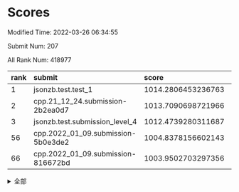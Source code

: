 # Scores

Modified Time: 2022-03-26 06:34:55

Submit Num: 207

All Rank Num: 418977

| rank |               submit               |       score        |       sigma        | pk_num |
| :--- | :--------------------------------- | :----------------- | :----------------- | :----- |
| 1    | jsonzb.test.test_1                 | 1014.2806453236763 | 0.8488674854112452 | 8101   |
| 2    | cpp.21_12_24.submission-2b2ea0d7   | 1013.7090698721966 | 0.81678825949627   | 8100   |
| 3    | jsonzb.test.submission_level_4     | 1012.4739280311687 | 0.797711872492877  | 8095   |
| 56   | cpp.2022_01_09.submission-5b0e3de2 | 1004.8378156602143 | 0.712216711215717  | 8099   |
| 66   | cpp.2022_01_09.submission-816672bd | 1003.9502703297356 | 0.7234794292882646 | 8095   |


<details>
<summary>全部</summary>

| rank |                 submit                 |       score        |       sigma        | pk_num |
| :--- | :------------------------------------- | :----------------- | :----------------- | :----- |
| 1    | jsonzb.test.test_1                     | 1014.2806453236763 | 0.8488674854112452 | 8101   |
| 2    | cpp.21_12_24.submission-2b2ea0d7       | 1013.7090698721966 | 0.81678825949627   | 8100   |
| 3    | jsonzb.test.submission_level_4         | 1012.4739280311687 | 0.797711872492877  | 8095   |
| 4    | gobigger.level_3.submission_level_3_25 | 1012.3108979723078 | 0.7863449259621575 | 8101   |
| 5    | gobigger.level_3.submission_level_3_8  | 1011.5518902327041 | 0.7750242785528864 | 8097   |
| 6    | gobigger.level_3.submission_level_3_11 | 1011.3346192208426 | 0.7713972492607211 | 8104   |
| 7    | gobigger.level_3.submission_level_3_27 | 1011.2037630949189 | 0.7740675696217054 | 8099   |
| 8    | gobigger.level_3.submission_level_3_3  | 1011.0761513339218 | 0.778472916404924  | 8096   |
| 9    | gobigger.level_3.submission_level_3_32 | 1010.9603474382983 | 0.7666239096028785 | 8094   |
| 10   | gobigger.level_3.submission_level_3_29 | 1010.7637801542072 | 0.7857213444958817 | 8097   |
| 11   | gobigger.level_3.submission_level_3_22 | 1010.6387516649443 | 0.7748631819728299 | 8097   |
| 12   | gobigger.level_3.submission_level_3_15 | 1010.6090418844731 | 0.7597955352399407 | 8097   |
| 13   | gobigger.level_3.submission_level_3_14 | 1010.496216704656  | 0.7720285010795168 | 8092   |
| 14   | gobigger.level_3.submission_level_3_26 | 1010.4435869879255 | 0.7779185905654479 | 8094   |
| 15   | gobigger.level_3.submission_level_3_1  | 1010.4389730204342 | 0.7709787570710362 | 8099   |
| 16   | gobigger.level_3.submission_level_3_18 | 1010.433749525905  | 0.7717043910908672 | 8095   |
| 17   | gobigger.level_3.submission_level_3_7  | 1010.2884448108986 | 0.7720679264130252 | 8095   |
| 18   | gobigger.level_3.submission_level_3_45 | 1010.2611465048566 | 0.7536635107661828 | 8095   |
| 19   | gobigger.level_3.submission_level_3_19 | 1010.2593254958965 | 0.7640555629642689 | 8096   |
| 20   | gobigger.level_3.submission_level_3_44 | 1010.2572586640546 | 0.7526031831052836 | 8095   |
| 21   | gobigger.level_3.submission_level_3_30 | 1010.2299125409899 | 0.7992804083680294 | 8095   |
| 22   | gobigger.level_3.submission_level_3_38 | 1010.2031126043927 | 0.7624499135900106 | 8099   |
| 23   | gobigger.level_3.submission_level_3_16 | 1010.121506106361  | 0.7550868626348366 | 8090   |
| 24   | gobigger.level_3.submission_level_3_31 | 1010.1135633903514 | 0.7412927541251383 | 8095   |
| 25   | gobigger.level_3.submission_level_3_42 | 1010.1026638751479 | 0.7757253718912505 | 8100   |
| 26   | gobigger.level_3.submission_level_3_36 | 1010.0861834864397 | 0.7480438308230071 | 8101   |
| 27   | gobigger.level_3.submission_level_3_48 | 1010.0712639380813 | 0.7652158120114216 | 8100   |
| 28   | gobigger.level_3.submission_level_3_12 | 1010.0414966040552 | 0.772457924605012  | 8094   |
| 29   | gobigger.level_3.submission_level_3_43 | 1009.9775502894322 | 0.7512583486247231 | 8094   |
| 30   | gobigger.level_3.submission_level_3_20 | 1009.8690628574498 | 0.7603228995319402 | 8089   |
| 31   | gobigger.level_3.submission_level_3_40 | 1009.8375051478299 | 0.7279485384216329 | 8095   |
| 32   | gobigger.level_3.submission_level_3_4  | 1009.8228462766187 | 0.7645799373996797 | 8098   |
| 33   | gobigger.level_3.submission_level_3_9  | 1009.7533808117522 | 0.762279847312489  | 8094   |
| 34   | gobigger.level_3.submission_level_3_47 | 1009.7197910901874 | 0.7603116471215027 | 8097   |
| 35   | gobigger.level_3.submission_level_3_13 | 1009.7126195234355 | 0.7789643651785083 | 8100   |
| 36   | gobigger.level_3.submission_level_3_2  | 1009.6943404466042 | 0.7517821794124266 | 8093   |
| 37   | gobigger.level_3.submission_level_3_24 | 1009.6766698603664 | 0.7545059990643077 | 8095   |
| 38   | gobigger.level_3.submission_level_3_49 | 1009.6747848194955 | 0.7489004486577118 | 8095   |
| 39   | gobigger.level_3.submission_level_3_39 | 1009.5310781276332 | 0.7487537096947151 | 8099   |
| 40   | gobigger.level_3.submission_level_3_41 | 1009.4868531429207 | 0.7427029002644254 | 8096   |
| 41   | gobigger.level_3.submission_level_3_17 | 1009.3967391567621 | 0.7366822832448762 | 8097   |
| 42   | gobigger.level_3.submission_level_3_37 | 1009.3846063698321 | 0.7514549159707801 | 8102   |
| 43   | gobigger.level_3.submission_level_3_6  | 1009.3534788142066 | 0.7488092667234213 | 8093   |
| 44   | gobigger.level_3.submission_level_3_0  | 1009.2848534460486 | 0.7295222635346384 | 8095   |
| 45   | gobigger.level_3.submission_level_3_46 | 1009.2732457698467 | 0.7278714320023768 | 8097   |
| 46   | gobigger.level_3.submission_level_3_10 | 1009.187543068893  | 0.7472860822319876 | 8095   |
| 47   | gobigger.level_3.submission_level_3_21 | 1009.184224712041  | 0.7486477542439124 | 8097   |
| 48   | gobigger.level_3.submission_level_3_34 | 1009.1577375091881 | 0.7435036265187959 | 8096   |
| 49   | gobigger.level_3.submission_level_3_33 | 1009.0355810108324 | 0.7466806556330214 | 8101   |
| 50   | gobigger.level_3.submission_level_3_28 | 1008.9814201851891 | 0.756609622367993  | 8096   |
| 51   | gobigger.level_3.submission_level_3_35 | 1008.9665341206535 | 0.7445955900352854 | 8098   |
| 52   | gobigger.level_3.submission_level_3_23 | 1008.9113469509838 | 0.7480308146886854 | 8095   |
| 53   | gobigger.level_3.submission_level_3_5  | 1008.11552451552   | 0.7355786231142244 | 8096   |
| 54   | gobigger.level_1.submission_level_1_34 | 1005.2381462401238 | 0.7162888061155748 | 8095   |
| 55   | gobigger.level_1.submission_level_1_26 | 1005.1757122346592 | 0.7306697001327713 | 8095   |
| 56   | cpp.2022_01_09.submission-5b0e3de2     | 1004.8378156602143 | 0.712216711215717  | 8099   |
| 57   | gobigger.level_1.submission_level_1_13 | 1004.54083889648   | 0.7238991138416978 | 8099   |
| 58   | gobigger.level_1.submission_level_1_15 | 1004.480845381651  | 0.7318682392689707 | 8096   |
| 59   | gobigger.level_1.submission_level_1_7  | 1004.1130226128068 | 0.735112448831126  | 8097   |
| 60   | gobigger.level_1.submission_level_1_18 | 1004.094452945155  | 0.7178920118303611 | 8094   |
| 61   | gobigger.level_1.submission_level_1_16 | 1004.0448737115216 | 0.7243985540009326 | 8099   |
| 62   | gobigger.level_1.submission_level_1_37 | 1004.0437125501103 | 0.7200809665458756 | 8097   |
| 63   | gobigger.level_1.submission_level_1_20 | 1004.0310579497292 | 0.7269651142010984 | 8096   |
| 64   | gobigger.level_1.submission_level_1_4  | 1004.0088388916107 | 0.7101107201497221 | 8090   |
| 65   | gobigger.level_1.submission_level_1_14 | 1003.9597884604545 | 0.710568815413322  | 8099   |
| 66   | cpp.2022_01_09.submission-816672bd     | 1003.9502703297356 | 0.7234794292882646 | 8095   |
| 67   | gobigger.level_1.submission_level_1_3  | 1003.8857266799707 | 0.7159644791201023 | 8098   |
| 68   | gobigger.level_1.submission_level_1_33 | 1003.8800330124686 | 0.7196407235040475 | 8094   |
| 69   | gobigger.level_1.submission_level_1_42 | 1003.866530448277  | 0.7165114476393577 | 8095   |
| 70   | gobigger.level_1.submission_level_1_36 | 1003.6369682055038 | 0.7187402683664976 | 8096   |
| 71   | gobigger.level_1.submission_level_1_27 | 1003.6263927077845 | 0.7190238417858204 | 8096   |
| 72   | gobigger.level_1.submission_level_1_29 | 1003.5889820784697 | 0.7165441421506752 | 8090   |
| 73   | gobigger.level_1.submission_level_1_49 | 1003.5603752726867 | 0.7168162452598542 | 8098   |
| 74   | gobigger.level_1.submission_level_1_1  | 1003.507544578109  | 0.7252495101329135 | 8088   |
| 75   | gobigger.level_1.submission_level_1_5  | 1003.4229101441119 | 0.7240592192516582 | 8091   |
| 76   | gobigger.level_1.submission_level_1_30 | 1003.3805257026482 | 0.7262036930641041 | 8093   |
| 77   | gobigger.level_1.submission_level_1_17 | 1003.3751641925786 | 0.7149329508870192 | 8097   |
| 78   | gobigger.level_1.submission_level_1_6  | 1003.2597377576035 | 0.7166470167397514 | 8100   |
| 79   | gobigger.level_1.submission_level_1_48 | 1003.1940820753377 | 0.7117420750310016 | 8095   |
| 80   | gobigger.level_1.submission_level_1_8  | 1003.0993371772839 | 0.7128013840709306 | 8098   |
| 81   | gobigger.level_1.submission_level_1_2  | 1003.0677619781025 | 0.7192565145715316 | 8099   |
| 82   | gobigger.level_1.submission_level_1_25 | 1003.0600524737434 | 0.7116441295285107 | 8098   |
| 83   | gobigger.level_1.submission_level_1_39 | 1003.0452752646613 | 0.7057245337656596 | 8102   |
| 84   | gobigger.level_1.submission_level_1_9  | 1003.0005785787108 | 0.7260126182604248 | 8094   |
| 85   | gobigger.level_1.submission_level_1_46 | 1002.9871413990692 | 0.7106717633369493 | 8094   |
| 86   | gobigger.level_1.submission_level_1_44 | 1002.9108315594247 | 0.7174502751278571 | 8089   |
| 87   | gobigger.level_1.submission_level_1_22 | 1002.8889150162403 | 0.7217201408709921 | 8096   |
| 88   | gobigger.level_1.submission_level_1_23 | 1002.8663274147665 | 0.7115757706394364 | 8099   |
| 89   | gobigger.level_1.submission_level_1_19 | 1002.8455299704217 | 0.7190001833569994 | 8095   |
| 90   | gobigger.level_1.submission_level_1_47 | 1002.8375883620317 | 0.7036407678157824 | 8096   |
| 91   | gobigger.level_1.submission_level_1_24 | 1002.8100267564591 | 0.7134553729572081 | 8098   |
| 92   | gobigger.level_1.submission_level_1_43 | 1002.6375792468815 | 0.7097717084074702 | 8097   |
| 93   | gobigger.level_1.submission_level_1_38 | 1002.5486612136658 | 0.7175256120056562 | 8097   |
| 94   | gobigger.level_1.submission_level_1_45 | 1002.5431980206879 | 0.711689277114391  | 8098   |
| 95   | gobigger.level_1.submission_level_1_21 | 1002.5051176535694 | 0.7186825682646805 | 8102   |
| 96   | gobigger.level_1.submission_level_1_28 | 1002.498110058808  | 0.7159431331563408 | 8089   |
| 97   | gobigger.level_1.submission_level_1_41 | 1002.3853232907137 | 0.7081765706951393 | 8099   |
| 98   | gobigger.level_1.submission_level_1_35 | 1002.3633425938043 | 0.7179471297670514 | 8098   |
| 99   | gobigger.level_1.submission_level_1_32 | 1002.3353740606464 | 0.7168254962122819 | 8099   |
| 100  | gobigger.level_1.submission_level_1_31 | 1002.3335474368029 | 0.7092401061283754 | 8091   |
| 101  | gobigger.level_1.submission_level_1_10 | 1002.3214502218146 | 0.7008840883049202 | 8091   |
| 102  | gobigger.level_1.submission_level_1_40 | 1002.2651655615748 | 0.7079708602421654 | 8097   |
| 103  | gobigger.level_1.submission_level_1_12 | 1001.9198625236806 | 0.7065013804863255 | 8099   |
| 104  | gobigger.level_1.submission_level_1_11 | 1001.8219228891584 | 0.7176077353485795 | 8092   |
| 105  | gobigger.level_1.submission_level_1_0  | 1001.8200135995841 | 0.7048572963055053 | 8095   |
| 106  | gobigger.random.submission_random_27   | 998.0206546535973  | 0.7053130663677886 | 8102   |
| 107  | gobigger.random.submission_random_1    | 997.0431973729743  | 0.6980199112999866 | 8096   |
| 108  | gobigger.random.submission_random_17   | 996.9016033011967  | 0.6944894657364786 | 8094   |
| 109  | gobigger.random.submission_random_18   | 996.8460943850469  | 0.7120256965219403 | 8094   |
| 110  | gobigger.random.submission_random_26   | 996.8447205510782  | 0.7255240507733302 | 8093   |
| 111  | gobigger.random.submission_random_36   | 996.8347830094993  | 0.7088054287848655 | 8099   |
| 112  | gobigger.random.submission_random_24   | 996.6000924907353  | 0.6998730255759562 | 8096   |
| 113  | gobigger.random.submission_random_25   | 996.4940064733813  | 0.7131722564331101 | 8096   |
| 114  | gobigger.random.submission_random_47   | 996.475650984205   | 0.7231228416400789 | 8096   |
| 115  | gobigger.random.submission_random_41   | 996.4739326098828  | 0.7134060360141992 | 8097   |
| 116  | gobigger.random.submission_random_31   | 996.4431548077143  | 0.7154246405864318 | 8092   |
| 117  | gobigger.random.submission_random_44   | 996.4407798858653  | 0.7098400689932545 | 8093   |
| 118  | gobigger.random.submission_random_28   | 996.416253837109   | 0.7072077708837153 | 8105   |
| 119  | gobigger.random.submission_random_9    | 996.3746454666541  | 0.704479828068081  | 8089   |
| 120  | gobigger.random.submission_random_10   | 996.2536901943943  | 0.7113121898024863 | 8093   |
| 121  | gobigger.random.submission_random_42   | 996.2357509450225  | 0.7107056426451197 | 8091   |
| 122  | gobigger.random.submission_random_11   | 996.0988777382233  | 0.7106569935840445 | 8101   |
| 123  | gobigger.random.submission_random_32   | 996.0978116254029  | 0.7102885140511654 | 8096   |
| 124  | gobigger.random.submission_random_6    | 996.0868215071606  | 0.7116639677393368 | 8092   |
| 125  | gobigger.random.submission_random_0    | 996.0641690322541  | 0.7054910381003999 | 8100   |
| 126  | gobigger.random.submission_random_38   | 996.0456444634909  | 0.7241192933927727 | 8098   |
| 127  | gobigger.random.submission_random_33   | 995.9980214008784  | 0.708829056612379  | 8103   |
| 128  | gobigger.random.submission_random_22   | 995.9709513810972  | 0.7025910972780423 | 8093   |
| 129  | gobigger.random.submission_random_46   | 995.8997088950754  | 0.7093178067002132 | 8099   |
| 130  | gobigger.random.submission_random_16   | 995.8328329903264  | 0.6967956508808821 | 8098   |
| 131  | gobigger.random.submission_random_2    | 995.7985787854764  | 0.7092267482328498 | 8092   |
| 132  | gobigger.random.submission_random_13   | 995.7968060588099  | 0.7163866461952003 | 8099   |
| 133  | gobigger.random.submission_random_30   | 995.7902929199005  | 0.7104689353259485 | 8094   |
| 134  | gobigger.random.submission_random_29   | 995.736546602672   | 0.7061886798650203 | 8091   |
| 135  | gobigger.random.submission_random_15   | 995.7153975183714  | 0.7218156068453467 | 8097   |
| 136  | gobigger.random.submission_random_21   | 995.7132574590969  | 0.7145383514312773 | 8096   |
| 137  | gobigger.random.submission_random_4    | 995.6791585314688  | 0.697992017676475  | 8094   |
| 138  | gobigger.random.submission_random_8    | 995.6194132959234  | 0.7229706986925065 | 8093   |
| 139  | gobigger.random.submission_random_49   | 995.5880084030663  | 0.7154309624404812 | 8101   |
| 140  | gobigger.random.submission_random_5    | 995.5873398923012  | 0.7046274601460817 | 8095   |
| 141  | gobigger.random.submission_random_48   | 995.5853558606092  | 0.7285400822215649 | 8097   |
| 142  | gobigger.random.submission_random_7    | 995.557619894066   | 0.717847078542654  | 8096   |
| 143  | gobigger.random.submission_random_23   | 995.5181570589021  | 0.7123395227759703 | 8098   |
| 144  | gobigger.random.submission_random_43   | 995.4692181775073  | 0.7190830942902715 | 8094   |
| 145  | gobigger.random.submission_random_3    | 995.4449039117221  | 0.7015944140466065 | 8094   |
| 146  | gobigger.random.submission_random_37   | 995.3038900894236  | 0.7051459478783638 | 8099   |
| 147  | gobigger.random.submission_random_14   | 995.3004086819412  | 0.7222937628399686 | 8096   |
| 148  | gobigger.random.submission_random_20   | 995.2474181514451  | 0.7084418679829915 | 8096   |
| 149  | gobigger.random.submission_random_12   | 995.2157928282403  | 0.7288060232941571 | 8097   |
| 150  | gobigger.random.submission_random_35   | 994.9728198461507  | 0.7168290674839036 | 8091   |
| 151  | gobigger.random.submission_random_19   | 994.6260638583402  | 0.713990580376681  | 8101   |
| 152  | gobigger.random.submission_random_45   | 994.532412199275   | 0.7173095106759534 | 8097   |
| 153  | gobigger.random.submission_random_40   | 994.4118205950243  | 0.7244678431700793 | 8094   |
| 154  | gobigger.level_2.submission_level_2_43 | 994.2524727595752  | 0.7233060000460023 | 8097   |
| 155  | gobigger.level_2.submission_level_2_20 | 994.1220452847429  | 0.7323813527174144 | 8094   |
| 156  | gobigger.random.submission_random_39   | 994.1102371698955  | 0.7189920998722892 | 8095   |
| 157  | gobigger.random.submission_random_34   | 993.9603664300548  | 0.7200456655864583 | 8098   |
| 158  | gobigger.level_2.submission_level_2_38 | 993.9252536946217  | 0.7260753943461458 | 8097   |
| 159  | gobigger.level_2.submission_level_2_21 | 993.8131784940492  | 0.7249637311431127 | 8094   |
| 160  | gobigger.level_2.submission_level_2_36 | 993.7419960057847  | 0.7404266574977009 | 8094   |
| 161  | gobigger.level_2.submission_level_2_37 | 993.5977819557654  | 0.7393326841379866 | 8091   |
| 162  | gobigger.level_2.submission_level_2_18 | 993.5322443645927  | 0.7395036259886071 | 8092   |
| 163  | gobigger.level_2.submission_level_2_2  | 993.2059467099746  | 0.7292412251761904 | 8095   |
| 164  | gobigger.level_2.submission_level_2_23 | 993.1724029062945  | 0.7429997354148156 | 8100   |
| 165  | gobigger.level_2.submission_level_2_15 | 993.1558130612731  | 0.733503674984497  | 8094   |
| 166  | gobigger.level_2.submission_level_2_5  | 993.1363724150035  | 0.7359005089214871 | 8094   |
| 167  | gobigger.level_2.submission_level_2_13 | 993.0375326339228  | 0.750631699780973  | 8101   |
| 168  | gobigger.level_2.submission_level_2_10 | 992.9130996974603  | 0.7491154497760174 | 8094   |
| 169  | gobigger.level_2.submission_level_2_45 | 992.8404100010333  | 0.7258384436173757 | 8097   |
| 170  | gobigger.level_2.submission_level_2_6  | 992.8237167322878  | 0.7352095488361725 | 8094   |
| 171  | gobigger.level_2.submission_level_2_22 | 992.7627663718797  | 0.7369949379669657 | 8098   |
| 172  | gobigger.level_2.submission_level_2_40 | 992.7506632900197  | 0.7315520119031383 | 8097   |
| 173  | gobigger.level_2.submission_level_2_46 | 992.7109820270597  | 0.7279894953728209 | 8088   |
| 174  | gobigger.level_2.submission_level_2_42 | 992.4558293639833  | 0.7500392780351205 | 8091   |
| 175  | gobigger.level_2.submission_level_2_11 | 992.4148845695199  | 0.7404538533003958 | 8098   |
| 176  | gobigger.level_2.submission_level_2_31 | 992.4047773560633  | 0.7565711881475609 | 8099   |
| 177  | gobigger.level_2.submission_level_2_17 | 992.3949868365069  | 0.7382126946450099 | 8102   |
| 178  | gobigger.level_2.submission_level_2_27 | 992.3505587174421  | 0.7365767318944062 | 8096   |
| 179  | gobigger.level_2.submission_level_2_12 | 992.3502315652618  | 0.7720121037874371 | 8094   |
| 180  | gobigger.level_2.submission_level_2_1  | 992.2913096701412  | 0.7329056667941891 | 8098   |
| 181  | gobigger.level_2.submission_level_2_4  | 992.2514427122774  | 0.7553387463987787 | 8091   |
| 182  | gobigger.level_2.submission_level_2_29 | 992.2055183344271  | 0.7584484649076487 | 8103   |
| 183  | gobigger.level_2.submission_level_2_47 | 992.1907045645752  | 0.7441811317743546 | 8103   |
| 184  | gobigger.level_2.submission_level_2_44 | 992.1259937090376  | 0.7551596470846812 | 8097   |
| 185  | gobigger.level_2.submission_level_2_9  | 992.0686793668385  | 0.7442955929671339 | 8100   |
| 186  | gobigger.level_2.submission_level_2_19 | 992.0646172850435  | 0.7494149938278313 | 8098   |
| 187  | gobigger.level_2.submission_level_2_0  | 992.0204365485845  | 0.7548813333416614 | 8097   |
| 188  | gobigger.level_2.submission_level_2_49 | 991.9472846249911  | 0.748235205136409  | 8098   |
| 189  | gobigger.level_2.submission_level_2_25 | 991.8809267101456  | 0.7546118007477909 | 8097   |
| 190  | gobigger.level_2.submission_level_2_7  | 991.8585052095219  | 0.7397494878847299 | 8097   |
| 191  | gobigger.level_2.submission_level_2_24 | 991.803982125688   | 0.7398308897758832 | 8097   |
| 192  | gobigger.level_2.submission_level_2_14 | 991.7656432417062  | 0.7543161567542168 | 8100   |
| 193  | gobigger.level_2.submission_level_2_28 | 991.7173584415788  | 0.7471264936137033 | 8100   |
| 194  | gobigger.level_2.submission_level_2_34 | 991.6161042915901  | 0.7530338955172978 | 8093   |
| 195  | gobigger.level_2.submission_level_2_32 | 991.567697084661   | 0.75739943270849   | 8099   |
| 196  | gobigger.level_2.submission_level_2_39 | 991.5614788806071  | 0.7443497349757663 | 8094   |
| 197  | gobigger.level_2.submission_level_2_8  | 991.4909296196818  | 0.7415133679884409 | 8098   |
| 198  | gobigger.level_2.submission_level_2_26 | 991.4711303173079  | 0.7652709328243741 | 8097   |
| 199  | gobigger.level_2.submission_level_2_16 | 991.4214424099671  | 0.739648500350177  | 8099   |
| 200  | gobigger.level_2.submission_level_2_35 | 991.3505010626984  | 0.7524095950191791 | 8099   |
| 201  | gobigger.level_2.submission_level_2_33 | 991.2433596231664  | 0.7441786398438115 | 8098   |
| 202  | gobigger.level_2.submission_level_2_41 | 991.172069372003   | 0.7410560752151378 | 8095   |
| 203  | gobigger.level_2.submission_level_2_3  | 991.1575705065468  | 0.7447875811814672 | 8095   |
| 204  | gobigger.level_2.submission_level_2_30 | 990.8691450387356  | 0.7404160761144978 | 8101   |
| 205  | gobigger.level_2.submission_level_2_48 | 990.817630474237   | 0.7563031577949237 | 8093   |
| 206  | gobigger.none.submission_none_0        | 977.8701798972281  | 1.2571671787793277 | 8093   |
| 207  | gobigger.none.submission_none_1        | 974.9370553594403  | 1.5242611925424994 | 8089   |

</details>